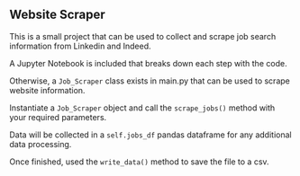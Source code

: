 <h2>Website Scraper</h2>

This is a small project that can be used to collect and scrape job search information from Linkedin and Indeed.

A Jupyter Notebook is included that breaks down each step with the code.

Otherwise, a ```Job_Scraper``` class exists in main.py that can be used to scrape website information.

Instantiate a ```Job_Scraper``` object and call the ```scrape_jobs()``` method with your required parameters.

Data will be collected in a ```self.jobs_df``` pandas dataframe for any additional data processing.

Once finished, used the ```write_data()``` method to save the file to a csv.
